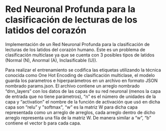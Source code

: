 # Red Neuronal Profunda para la clasificación de lecturas de los latidos del corazón
Implementación de un Red Neuronal Profunda para la clasificación de lecturas de los latidos del corazón humano. Este es un problema de clasificación multiclase ya que se cuenta con 3 posibles tipos de latidos (Normal (N), Anormal (A), Inclasificable (U)).


Para realizar el entrenamiento se codifica las etiquetas utilizando la técnica conocida como One Hot Encoding de clasificación multiclase, el modelo guarda los parametros e hiperparámetros en un archivo en formato JSON nombrado params.json.
El archivo contiene un arreglo nombrado “dnn_layers” con los datos de las capas de su red neuronal (menos la capa de entrada que no tiene parámetros), “n” es el número de unidades de la capa y “activation” el nombre de la función de activación que usó en dicha capa son “relu” y "softmax", “w” es la matriz W para dicha capa representada como un arreglo de arreglos, cada arreglo dentro de dicho arreglo representa una fila de la matriz W. De manera similar a “w”, “b” contiene el vector b para cada capa.
